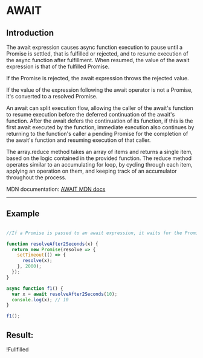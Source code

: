# AWAIT

## Introduction

The await expression causes async function execution to pause until a Promise is settled, 
that is fulfilled or rejected, and to resume execution of the async function after fulfillment.
When resumed, the value of the await expression is that of the fulfilled Promise.

If the Promise is rejected, the await expression throws the rejected value.

If the value of the expression following the await operator is not a Promise, 
it's converted to a resolved Promise.

An await can split execution flow, allowing the caller of the await's function to resume execution
before the deferred continuation of the await's function. After the await defers the continuation of its function,
if this is the first await executed by the function, immediate execution also continues by returning to the function's 
caller a pending Promise for the completion of the await's function and resuming execution of that caller.

The array.reduce method takes an array of items and returns a single item,
based on the logic contained in the provided function. The reduce method operates similar to an accumulating for loop, 
by cycling through each item, applying an operation on them, and keeping track of an accumulator throughout the process.
<br>

MDN documentation: [AWAIT MDN docs](https://developer.mozilla.org/en-US/docs/Web/JavaScript/Reference/Operators/await)
<hr />

## Example

```javascript

//If a Promise is passed to an await expression, it waits for the Promise to be fulfilled and returns the fulfilled value.

function resolveAfter2Seconds(x) { 
  return new Promise(resolve => {
    setTimeout(() => {
      resolve(x);
    }, 2000);
  });
}

async function f1() {
  var x = await resolveAfter2Seconds(10);
  console.log(x); // 10
}

f1();
```
## Result:

!Fullfilled
